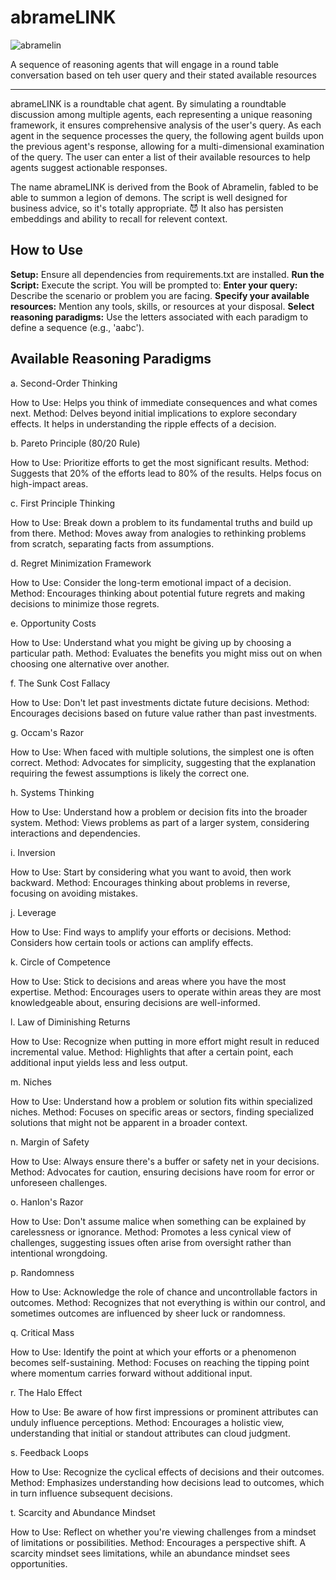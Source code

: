 # abrameLINK

![abramelin](https://github.com/EveryOneIsGross/abrameLINK/assets/23621140/a9c6027f-6e1b-424e-a590-38cda6899c7e)

A sequence of reasoning agents that will engage in a round table conversation based on teh user query and their stated available resources

---

abrameLINK is a roundtable chat agent. By simulating a roundtable discussion among multiple agents, each representing a unique reasoning framework, it ensures comprehensive analysis of the user's query. As each agent in the sequence processes the query, the following agent builds upon the previous agent's response, allowing for a multi-dimensional examination of the query. The user can enter a list of their available resources to help agents suggest actionable responses.

The name abrameLINK is derived from the Book of Abramelin, fabled to be able to summon a legion of demons. The script is well designed for business advice, so it's totally appropriate. 😈 It also has persisten embeddings and ability to recall for relevent context.

## How to Use


  **Setup:** Ensure all dependencies from requirements.txt are installed.
  **Run the Script:** Execute the script. You will be prompted to:
  **Enter your query:** Describe the scenario or problem you are facing.
  **Specify your available resources:** Mention any tools, skills, or resources at your disposal.
  **Select reasoning paradigms:** Use the letters associated with each paradigm to define a sequence (e.g., 'aabc').

## Available Reasoning Paradigms


a. Second-Order Thinking

How to Use: Helps you think of immediate consequences and what comes next.
Method: Delves beyond initial implications to explore secondary effects. It helps in understanding the ripple effects of a decision.

b. Pareto Principle (80/20 Rule)

How to Use: Prioritize efforts to get the most significant results.
Method: Suggests that 20% of the efforts lead to 80% of the results. Helps focus on high-impact areas.

c. First Principle Thinking

How to Use: Break down a problem to its fundamental truths and build up from there.
Method: Moves away from analogies to rethinking problems from scratch, separating facts from assumptions.

d. Regret Minimization Framework

How to Use: Consider the long-term emotional impact of a decision.
Method: Encourages thinking about potential future regrets and making decisions to minimize those regrets.

e. Opportunity Costs

How to Use: Understand what you might be giving up by choosing a particular path.
Method: Evaluates the benefits you might miss out on when choosing one alternative over another.

f. The Sunk Cost Fallacy

How to Use: Don't let past investments dictate future decisions.
Method: Encourages decisions based on future value rather than past investments.

g. Occam's Razor

How to Use: When faced with multiple solutions, the simplest one is often correct.
Method: Advocates for simplicity, suggesting that the explanation requiring the fewest assumptions is likely the correct one.

h. Systems Thinking

How to Use: Understand how a problem or decision fits into the broader system.
Method: Views problems as part of a larger system, considering interactions and dependencies.

i. Inversion

How to Use: Start by considering what you want to avoid, then work backward.
Method: Encourages thinking about problems in reverse, focusing on avoiding mistakes.

j. Leverage

How to Use: Find ways to amplify your efforts or decisions.
Method: Considers how certain tools or actions can amplify effects.

k. Circle of Competence

How to Use: Stick to decisions and areas where you have the most expertise.
Method: Encourages users to operate within areas they are most knowledgeable about, ensuring decisions are well-informed.

l. Law of Diminishing Returns

How to Use: Recognize when putting in more effort might result in reduced incremental value.
Method: Highlights that after a certain point, each additional input yields less and less output.

m. Niches

How to Use: Understand how a problem or solution fits within specialized niches.
Method: Focuses on specific areas or sectors, finding specialized solutions that might not be apparent in a broader context.

n. Margin of Safety

How to Use: Always ensure there's a buffer or safety net in your decisions.
Method: Advocates for caution, ensuring decisions have room for error or unforeseen challenges.

o. Hanlon's Razor

How to Use: Don't assume malice when something can be explained by carelessness or ignorance.
Method: Promotes a less cynical view of challenges, suggesting issues often arise from oversight rather than intentional wrongdoing.

p. Randomness

How to Use: Acknowledge the role of chance and uncontrollable factors in outcomes.
Method: Recognizes that not everything is within our control, and sometimes outcomes are influenced by sheer luck or randomness.

q. Critical Mass

How to Use: Identify the point at which your efforts or a phenomenon becomes self-sustaining.
Method: Focuses on reaching the tipping point where momentum carries forward without additional input.

r. The Halo Effect

How to Use: Be aware of how first impressions or prominent attributes can unduly influence perceptions.
Method: Encourages a holistic view, understanding that initial or standout attributes can cloud judgment.

s. Feedback Loops

How to Use: Recognize the cyclical effects of decisions and their outcomes.
Method: Emphasizes understanding how decisions lead to outcomes, which in turn influence subsequent decisions.

t. Scarcity and Abundance Mindset

How to Use: Reflect on whether you're viewing challenges from a mindset of limitations or possibilities.
Method: Encourages a perspective shift. A scarcity mindset sees limitations, while an abundance mindset sees opportunities.


